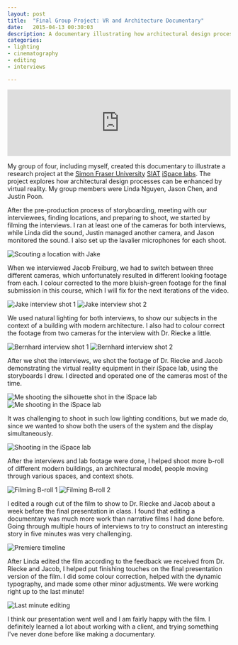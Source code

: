 ```yaml
---
layout: post
title:  "Final Group Project: VR and Architecture Documentary"
date:   2015-04-13 00:30:03
description: A documentary illustrating how architectural design processes can be enhanced by virtual reality.
categories:
- lighting
- cinematography
- editing
- interviews

---
```


<div class="videoWrapper">
  <iframe width="100%" height="auto" src="https://www.youtube.com/embed/HfnLg-IhAuc?rel=0" frameborder="0" allowfullscreen></iframe>
</div>

My group of four, including myself, created this documentary to illustrate a research project at the [Simon Fraser University][sfu] [SIAT][siat] [iSpace labs][ispace]. The project explores how architectural design processes can be enhanced by virtual reality. My group members were Linda Nguyen, Jason Chen, and Justin Poon.

After the pre-production process of storyboarding, meeting with our interviewees, finding locations, and preparing to shoot, we started by filming the interviews. I ran at least one of the cameras for both interviews, while Linda did the sound, Justin managed another camera, and Jason monitored the sound. I also set up the lavalier microphones for each shoot.

![Scouting a location with Jake](/iat344-film-blog/assets/img/scouting-smaller.jpg)

When we interviewed Jacob Freiburg, we had to switch between three different cameras, which unfortunately resulted in different looking footage from each. I colour corrected to the more bluish-green footage for the final submission in this course, which I will fix for the next iterations of the video.

![Jake interview shot 1](/iat344-film-blog/assets/img/jake-1.jpg)
![Jake interview shot 2](/iat344-film-blog/assets/img/jake-2.jpg)

We used natural lighting for both interviews, to show our subjects in the context of a building with modern architecture. I also had to colour correct the footage from two cameras for the interview with Dr. Riecke a little.

![Bernhard interview shot 1](/iat344-film-blog/assets/img/bernhard-1.jpg)
![Bernhard interview shot 2](/iat344-film-blog/assets/img/bernhard-2.jpg)

After we shot the interviews, we shot the footage of Dr. Riecke and Jacob demonstrating the virtual reality equipment in their iSpace lab, using the storyboards I drew. I directed and operated one of the cameras most of the time. 

![Me shooting the silhouette shot in the iSpace lab](/iat344-film-blog/assets/img/ispace-1.jpg)
![Me shooting in the iSpace lab](/iat344-film-blog/assets/img/ispace-2.jpg)

It was challenging to shoot in such low lighting conditions, but we made do, since we wanted to show both the users of the system and the display simultaneously.

![Shooting in the iSpace lab](/iat344-film-blog/assets/img/ispace-3.jpg)

After the interviews and lab footage were done, I helped shoot more b-roll of different modern buildings, an architectural model, people moving through various spaces, and context shots.

![Filming B-roll 1](/iat344-film-blog/assets/img/b-roll.jpg)
![Filming B-roll 2](/iat344-film-blog/assets/img/linda-filming-1.jpg)

I edited a rough cut of the film to show to Dr. Riecke and Jacob about a week before the final presentation in class. I found that editing a documentary was much more work than narrative films I had done before. Going through multiple hours of interviews to try to construct an interesting story in five minutes was very challenging.

![Premiere timeline](/iat344-film-blog/assets/img/premiere-timeline.jpg)


After Linda edited the film according to the feedback we received from Dr. Riecke and Jacob, I helped put finishing touches on the final presentation version of the film. I did some colour correction, helped with the dynamic typography, and made some other minor adjustments. We were working right up to the last minute!

![Last minute editing](/iat344-film-blog/assets/img/last-minute-editing.jpg)

I think our presentation went well and I am fairly happy with the film. I definitely learned a lot about working with a client, and trying something I've never done before like making a documentary. 

[sfu]: http://www.sfu.ca
[siat]: http://www.sfu.ca/siat
[ispace]: http://ispace.iat.sfu.ca